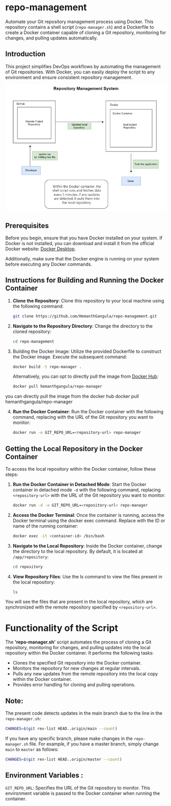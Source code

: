 # repo-management
Automate your Git repository management process using Docker. This repository contains a shell script (`repo-manager.sh`) and a Dockerfile to create a Docker container capable of cloning a Git repository, monitoring for changes, and pulling updates automatically. 

## Introduction

This project simplifies DevOps workflows by automating the management of Git repositories. With Docker, you can easily deploy the script to any environment and ensure consistent repository management.

![Basic Architecture Diagram](https://github.com/HemanthGangula/repo-management/blob/main/repo-management%20basic%20architecture.png)

## Prerequisites

Before you begin, ensure that you have Docker installed on your system. If Docker is not installed, you can download and install it from the official Docker website: [Docker Desktop](https://www.docker.com/products/docker-desktop).

Additionally, make sure that the Docker engine is running on your system before executing any Docker commands.

## Instructions for Building and Running the Docker Container

1. **Clone the Repository**: Clone this repository to your local machine using the following command:
   ```bash
   git clone https://github.com/HemanthGangula/repo-management.git
   
2. **Navigate to the Repository Directory**: Change the directory to the cloned repository:
   ```bash
   cd repo-management

3. Building the Docker Image: Utilize the provided Dockerfile to construct the Docker image. Execute the subsequent command:
   ```bash
   docker build -t repo-manager .
   ```
   
   Alternatively, you can opt to directly pull the image from [Docker Hub](https://hub.docker.com/r/hemanthgangula/repo-manager):
      ```bash
      docker pull hemanthgangula/repo-manager
      ```
 you can directly pull the image from the docker hub
 docker pull hemanthgangula/repo-manager

4. **Run the Docker Container**: Run the Docker container with the following command, replacing <repository-url> with the URL of the Git repository you want to monitor:
   ```bash
   docker run -e GIT_REPO_URL=<repository-url> repo-manager

## Getting the Local Repository in the Docker Container

To access the local repository within the Docker container, follow these steps:

1. **Run the Docker Container in Detached Mode**: Start the Docker container in detached mode `-d` with the following command, replacing `<repository-url>` with the URL of the Git repository you want to monitor:
   ```bash
   docker run -d -e GIT_REPO_URL=<repository-url> repo-manager
   
2. **Access the Docker Terminal**: Once the container is running, access the Docker terminal using the docker exec command. Replace <container-id> with the ID or name of the running container:
   ```bash
   docker exec -it <container-id> /bin/bash

3. **Navigate to the Local Repository**: Inside the Docker container, change the directory to the local repository. By default, it is located at `/app/repository`:
   ```bash
   cd repository

4. **View Repository Files**: Use the ls command to view the files present in the local repository:
   ```bash
   ls

You will see the files that are present in the local repository, which are synchronized with the remote repository specified by `<repository-url>`.



# Functionality of the Script


The **'repo-manager.sh'** script automates the process of cloning a Git repository, monitoring for changes, and pulling updates into the local repository within the Docker container. It performs the following tasks:

- Clones the specified Git repository into the Docker container.
- Monitors the repository for new changes at regular intervals.
- Pulls any new updates from the remote repository into the local copy within the Docker container.
- Provides error handling for cloning and pulling operations.

## Note:

The present code detects updates in the main branch due to the line in the `repo-manager.sh`:
```bash
CHANGES=$(git rev-list HEAD..origin/main --count)
```


If you have any specific branch, please make changes in the `repo-manager.sh` file. For example, if you have a master branch, simply change `main` to `master` as follows:
```bash
CHANGES=$(git rev-list HEAD..origin/master --count)
```
   

## Environment Variables :

`GIT_REPO_URL`: Specifies the URL of the Git repository to monitor. This environment variable is passed to the Docker container when running the container.
   




